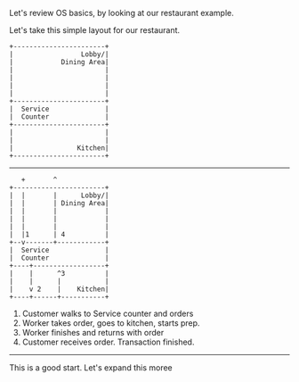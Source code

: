 Let's review OS basics, by looking at our restaurant example.

Let's take this simple layout for our restaurant.  

    +-----------------------+
    |                 Lobby/|
    |            Dining Area|
    |                       |
    |                       |
    |                       |
    |                       |
    +-----------------------+
    |  Service              |
    |  Counter              |
    +-----------------------+
    |                       |
    |                       |
    |                Kitchen|
    +-----------------------+

---

       +       ^
    +-----------------------+
    |  |       |      Lobby/|
    |  |       | Dining Area|
    |  |       |            |
    |  |       |            |
    |  |       |            |
    |  |1      | 4          |
    +--v-------+------------+
    |  Service              |
    |  Counter              |
    +----+------------------+
    |    |      ^3          |
    |    |      |           |
    |    v 2    |    Kitchen|
    +----+------+-----------+

1. Customer walks to Service counter and orders
2. Worker takes order, goes to kitchen, starts prep.
3. Worker finishes and returns with order
4. Customer receives order. Transaction finished.

---

This is a good start. Let's expand this moree

